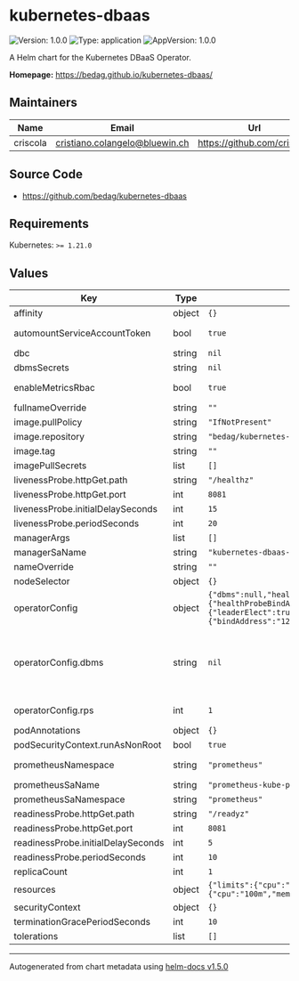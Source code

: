 # kubernetes-dbaas

![Version: 1.0.0](https://img.shields.io/badge/Version-1.0.0-informational?style=flat-square) ![Type: application](https://img.shields.io/badge/Type-application-informational?style=flat-square) ![AppVersion: 1.0.0](https://img.shields.io/badge/AppVersion-1.0.0-informational?style=flat-square)

A Helm chart for the Kubernetes DBaaS Operator.

**Homepage:** <https://bedag.github.io/kubernetes-dbaas/>

## Maintainers

| Name | Email | Url |
| ---- | ------ | --- |
| criscola | cristiano.colangelo@bluewin.ch | https://github.com/criscola |

## Source Code

* <https://github.com/bedag/kubernetes-dbaas>

## Requirements

Kubernetes: `>= 1.21.0`

## Values

| Key | Type | Default | Description |
|-----|------|---------|-------------|
| affinity | object | `{}` |  |
| automountServiceAccountToken | bool | `true` | Should the ServiceAccount of the manager Pod automount the SA Account Token? otherwise |
| dbc | string | `nil` | DatabaseClass (dbc) generator (optional). |
| dbmsSecrets | string | `nil` | Endpoint Secrets generator (optional). |
| enableMetricsRbac | bool | `true` | If set to true, enabled the deployment of the RBAC needed to protect the /metrics endpoint. |
| fullnameOverride | string | `""` |  |
| image.pullPolicy | string | `"IfNotPresent"` |  |
| image.repository | string | `"bedag/kubernetes-dbaas"` | Repository of the operator manager image. |
| image.tag | string | `""` | Overrides the image tag whose default is the chart appVersion. |
| imagePullSecrets | list | `[]` |  |
| livenessProbe.httpGet.path | string | `"/healthz"` |  |
| livenessProbe.httpGet.port | int | `8081` |  |
| livenessProbe.initialDelaySeconds | int | `15` |  |
| livenessProbe.periodSeconds | int | `20` |  |
| managerArgs | list | `[]` | Arguments passed to the Operator binary, e.g. "--debug=true". |
| managerSaName | string | `"kubernetes-dbaas-controller-manager"` | Manager service account name |
| nameOverride | string | `""` |  |
| nodeSelector | object | `{}` |  |
| operatorConfig | object | `{"dbms":null,"health":{"healthProbeBindAddress":":8081"},"leaderElection":{"leaderElect":true,"resourceName":"bfa62c96.dbaas.bedag.ch"},"metrics":{"bindAddress":"127.0.0.1:8080"},"rps":1,"webhook":{"port":9443}}` | Operator configuration including the relative Manager configuration. See https://pkg.go.dev/sigs.k8s.io/controller-runtime@v0.8.3/pkg/config/v1alpha1#ControllerManagerConfigurationSpec. |
| operatorConfig.dbms | string | `nil` | Describes the DBMS configuration. Each entry includes a "databaseClassName" attribute specifying the name of the DatabaseClass resource associated with the endpoints along with an "endpoints" attribute specifying the "name" of endpoint to be made available to end-users as well as its connection string (DSN). To learn more about the supported DSN formats, see: https://github.com/xo/dburl. |
| operatorConfig.rps | int | `1` | Specifies the maximum number of operations per second allowed per endpoint. Set to 0 to disable rate limiting. |
| podAnnotations | object | `{}` |  |
| podSecurityContext.runAsNonRoot | bool | `true` |  |
| prometheusNamespace | string | `"prometheus"` | Namespaces of where Prometheus is deployed. It is required for discovering the ServiceMonitor used to scrape the metrics. |
| prometheusSaName | string | `"prometheus-kube-prometheus-prometheus"` | Name of the Service Account allowed to scrape the metrics endpoint. |
| prometheusSaNamespace | string | `"prometheus"` | Namespace of the Service Account allowed to scrape the metrics endpoint. |
| readinessProbe.httpGet.path | string | `"/readyz"` |  |
| readinessProbe.httpGet.port | int | `8081` |  |
| readinessProbe.initialDelaySeconds | int | `5` |  |
| readinessProbe.periodSeconds | int | `10` |  |
| replicaCount | int | `1` |  |
| resources | object | `{"limits":{"cpu":"200m","memory":"128Mi"},"requests":{"cpu":"100m","memory":"20Mi"}}` | Allocating less resources might create problems |
| securityContext | object | `{}` |  |
| terminationGracePeriodSeconds | int | `10` | The termination grace period of your operator manager container. |
| tolerations | list | `[]` |  |

----------------------------------------------
Autogenerated from chart metadata using [helm-docs v1.5.0](https://github.com/norwoodj/helm-docs/releases/v1.5.0)
